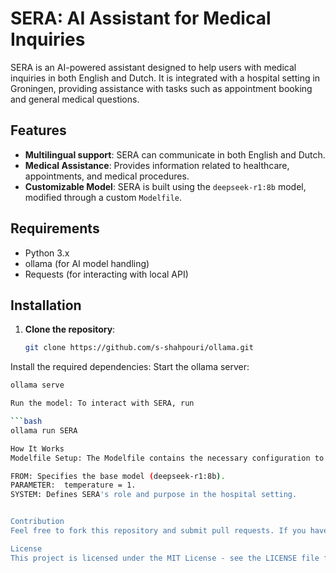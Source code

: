 # SERA: AI Assistant for Medical Inquiries

SERA is an AI-powered assistant designed to help users with medical inquiries in both English and Dutch. It is integrated with a hospital setting in Groningen, providing assistance with tasks such as appointment booking and general medical questions.

## Features

- **Multilingual support**: SERA can communicate in both English and Dutch.
- **Medical Assistance**: Provides information related to healthcare, appointments, and medical procedures.
- **Customizable Model**: SERA is built using the `deepseek-r1:8b` model, modified through a custom `Modelfile`.

## Requirements

- Python 3.x
- ollama (for AI model handling)
- Requests (for interacting with local API)

## Installation

1. **Clone the repository**:
   ```bash
   git clone https://github.com/s-shahpouri/ollama.git
   
Install the required dependencies:
Start the ollama server:

   ```bash
   ollama serve

Run the model: To interact with SERA, run

   ```bash
   ollama run SERA

How It Works
Modelfile Setup: The Modelfile contains the necessary configuration to create and customize the SERA model.

FROM: Specifies the base model (deepseek-r1:8b).
PARAMETER:  temperature = 1.
SYSTEM: Defines SERA's role and purpose in the hospital setting.


Contribution
Feel free to fork this repository and submit pull requests. If you have any suggestions or improvements, open an issue!

License
This project is licensed under the MIT License - see the LICENSE file for details.






